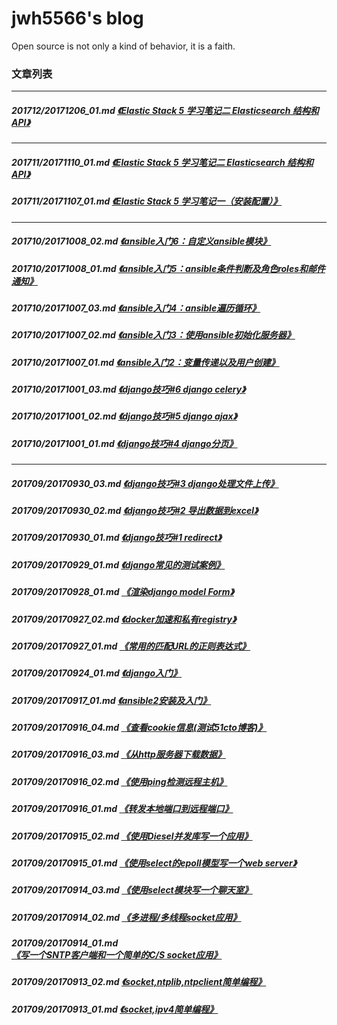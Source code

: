 # jwh5566's blog
Open source is not only a kind of behavior, it is a faith.
### 文章列表
---
##### 201712/20171206_01.md [《Elastic Stack 5 学习笔记二 Elasticsearch 结构和API》](201712/20171206_01.md)
---
##### 201711/20171110_01.md [《Elastic Stack 5 学习笔记二 Elasticsearch 结构和API》](201711/20171110_01.md)
##### 201711/20171107_01.md [《Elastic Stack 5 学习笔记一（安装配置）》](201711/20171107_01.md)
---
##### 201710/20171008_02.md [《ansible入门6：自定义ansible模块》](201710/20171008_02.md)
##### 201710/20171008_01.md [《ansible入门5：ansible条件判断及角色roles和邮件通知》](201710/20171008_01.md)
##### 201710/20171007_03.md [《ansible入门4：ansible遍历循环》](201710/20171007_03.md)
##### 201710/20171007_02.md [《ansible入门3：使用ansible初始化服务器》](201710/20171007_02.md)
##### 201710/20171007_01.md [《ansible入门2：变量传递以及用户创建》](201710/20171007_01.md)
##### 201710/20171001_03.md [《django技巧#6 django celery》](201710/20171001_03.md)
##### 201710/20171001_02.md [《django技巧#5 django ajax》](201710/20171001_02.md)
##### 201710/20171001_01.md [《django技巧#4 django分页》](201710/20171001_01.md)
---
##### 201709/20170930_03.md [《django技巧#3 django处理文件上传》](201709/20170930_03.md)
##### 201709/20170930_02.md [《django技巧#2 导出数据到excel》](201709/20170930_02.md)
##### 201709/20170930_01.md [《django技巧#1 redirect》](201709/20170930_01.md)
##### 201709/20170929_01.md [《django常见的测试案例》](201709/20170929_01.md)
##### 201709/20170928_01.md [《渲染django model Form》](201709/20170928_01.md)
##### 201709/20170927_02.md [《docker加速和私有registry》](201709/20170927_02.md)
##### 201709/20170927_01.md [《常用的匹配URL的正则表达式》](201709/20170927_01.md)
##### 201709/20170924_01.md [《django入门》](201709/20170924_01.md)
##### 201709/20170917_01.md [《ansible2安装及入门》](201709/20170917_01.md)
##### 201709/20170916_04.md [《查看cookie信息(测试51cto博客)》](201709/20170916_04.md)
##### 201709/20170916_03.md [《从http服务器下载数据》](201709/20170916_03.md)
##### 201709/20170916_02.md [《使用ping检测远程主机》](201709/20170916_02.md)
##### 201709/20170916_01.md [《转发本地端口到远程端口》](201709/20170916_01.md)
##### 201709/20170915_02.md [《使用Diesel并发库写一个应用》](201709/20170915_02.md)
##### 201709/20170915_01.md [《使用select的epoll模型写一个web server》](201709/20170915_01.md)
##### 201709/20170914_03.md [《使用select模块写一个聊天室》](201709/20170914_03.md)
##### 201709/20170914_02.md [《多进程/多线程socket应用》](201709/20170914_02.md)
##### 201709/20170914_01.md [《写一个SNTP客户端和一个简单的C/S socket应用》](201709/20170914_01.md)
##### 201709/20170913_02.md [《socket,ntplib,ntpclient简单编程》](201709/20170913_02.md)
##### 201709/20170913_01.md [《socket,ipv4简单编程》](201709/20170913_01.md)

